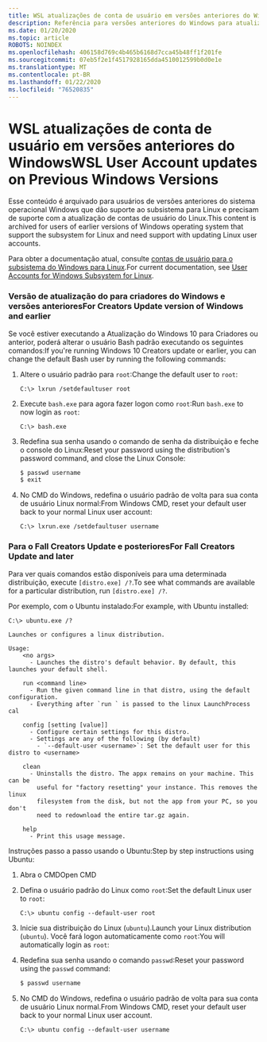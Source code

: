 ```yaml
---
title: WSL atualizações de conta de usuário em versões anteriores do Windows
description: Referência para versões anteriores do Windows para atualizar contas de usuário do Linux com o subsistema do Windows para Linux.
ms.date: 01/20/2020
ms.topic: article
ROBOTS: NOINDEX
ms.openlocfilehash: 406158d769c4b465b6168d7cca45b48ff1f201fe
ms.sourcegitcommit: 07eb5f2e1f4517928165dda4510012599b0d0e1e
ms.translationtype: MT
ms.contentlocale: pt-BR
ms.lasthandoff: 01/22/2020
ms.locfileid: "76520835"
---
```

# <a name="wsl-user-account-updates-on-previous-windows-versions"></a><span data-ttu-id="ab096-103">WSL atualizações de conta de usuário em versões anteriores do Windows</span><span class="sxs-lookup"><span data-stu-id="ab096-103">WSL User Account updates on Previous Windows Versions</span></span>

<span data-ttu-id="ab096-104">Esse conteúdo é arquivado para usuários de versões anteriores do sistema operacional Windows que dão suporte ao subsistema para Linux e precisam de suporte com a atualização de contas de usuário do Linux.</span><span class="sxs-lookup"><span data-stu-id="ab096-104">This content is archived for users of earlier versions of Windows operating system that support the subsystem for Linux and need support with updating Linux user accounts.</span></span>

<span data-ttu-id="ab096-105">Para obter a documentação atual, consulte [contas de usuário para o subsistema do Windows para Linux](../user-support.md).</span><span class="sxs-lookup"><span data-stu-id="ab096-105">For current documentation, see [User Accounts for Windows Subsystem for Linux](../user-support.md).</span></span>

### <a name="for-creators-update-version-of-windows-and-earlier"></a><span data-ttu-id="ab096-106">Versão de atualização do para criadores do Windows e versões anteriores</span><span class="sxs-lookup"><span data-stu-id="ab096-106">For Creators Update version of Windows and earlier</span></span>

<span data-ttu-id="ab096-107">Se você estiver executando a Atualização do Windows 10 para Criadores ou anterior, poderá alterar o usuário Bash padrão executando os seguintes comandos:</span><span class="sxs-lookup"><span data-stu-id="ab096-107">If you're running Windows 10 Creators update or earlier, you can change the default Bash user by running the following commands:</span></span>

1. <span data-ttu-id="ab096-108">Altere o usuário padrão para `root`:</span><span class="sxs-lookup"><span data-stu-id="ab096-108">Change the default user to `root`:</span></span>

    ```console
    C:\> lxrun /setdefaultuser root
    ```

1. <span data-ttu-id="ab096-109">Execute `bash.exe` para agora fazer logon como `root`:</span><span class="sxs-lookup"><span data-stu-id="ab096-109">Run `bash.exe` to now login as `root`:</span></span>

    ```console
    C:\> bash.exe
    ```

1. <span data-ttu-id="ab096-110">Redefina sua senha usando o comando de senha da distribuição e feche o console do Linux:</span><span class="sxs-lookup"><span data-stu-id="ab096-110">Reset your password using the distribution's password command, and close the Linux Console:</span></span>

    ```BASH
    $ passwd username
    $ exit
    ```

1. <span data-ttu-id="ab096-111">No CMD do Windows, redefina o usuário padrão de volta para sua conta de usuário Linux normal:</span><span class="sxs-lookup"><span data-stu-id="ab096-111">From Windows CMD, reset your default user back to your normal Linux user account:</span></span>

    ```console
    C:\> lxrun.exe /setdefaultuser username
    ```

### <a name="for-fall-creators-update-and-later"></a><span data-ttu-id="ab096-112">Para o Fall Creators Update e posteriores</span><span class="sxs-lookup"><span data-stu-id="ab096-112">For Fall Creators Update and later</span></span>

<span data-ttu-id="ab096-113">Para ver quais comandos estão disponíveis para uma determinada distribuição, execute `[distro.exe] /?`.</span><span class="sxs-lookup"><span data-stu-id="ab096-113">To see what commands are available for a particular distribution, run `[distro.exe] /?`.</span></span>
    
<span data-ttu-id="ab096-114">Por exemplo, com o Ubuntu instalado:</span><span class="sxs-lookup"><span data-stu-id="ab096-114">For example, with Ubuntu installed:</span></span>

```console
C:\> ubuntu.exe /?

Launches or configures a linux distribution.

Usage:
    <no args>
      - Launches the distro's default behavior. By default, this launches your default shell.

    run <command line>
      - Run the given command line in that distro, using the default configuration.
      - Everything after `run ` is passed to the linux LaunchProcess cal

    config [setting [value]]
      - Configure certain settings for this distro.
      - Settings are any of the following (by default)
        - `--default-user <username>`: Set the default user for this distro to <username>

    clean
      - Uninstalls the distro. The appx remains on your machine. This can be
        useful for "factory resetting" your instance. This removes the linux
        filesystem from the disk, but not the app from your PC, so you don't
        need to redownload the entire tar.gz again.

    help
      - Print this usage message.
```

<span data-ttu-id="ab096-115">Instruções passo a passo usando o Ubuntu:</span><span class="sxs-lookup"><span data-stu-id="ab096-115">Step by step instructions using Ubuntu:</span></span>

1. <span data-ttu-id="ab096-116">Abra o CMD</span><span class="sxs-lookup"><span data-stu-id="ab096-116">Open CMD</span></span>
1. <span data-ttu-id="ab096-117">Defina o usuário padrão do Linux como `root`:</span><span class="sxs-lookup"><span data-stu-id="ab096-117">Set the default Linux user to `root`:</span></span>

    ```console
    C:\> ubuntu config --default-user root
    ```    

1. <span data-ttu-id="ab096-118">Inicie sua distribuição do Linux (`ubuntu`).</span><span class="sxs-lookup"><span data-stu-id="ab096-118">Launch your Linux distribution (`ubuntu`).</span></span>  <span data-ttu-id="ab096-119">Você fará logon automaticamente como `root`:</span><span class="sxs-lookup"><span data-stu-id="ab096-119">You will automatically login as `root`:</span></span>

1. <span data-ttu-id="ab096-120">Redefina sua senha usando o comando `passwd`:</span><span class="sxs-lookup"><span data-stu-id="ab096-120">Reset your password using the `passwd` command:</span></span>

    ```BASH
    $ passwd username
    ```

1. <span data-ttu-id="ab096-121">No CMD do Windows, redefina o usuário padrão de volta para sua conta de usuário Linux normal.</span><span class="sxs-lookup"><span data-stu-id="ab096-121">From Windows CMD, reset your default user back to your normal Linux user account.</span></span>

    ```console
    C:\> ubuntu config --default-user username
    ```
